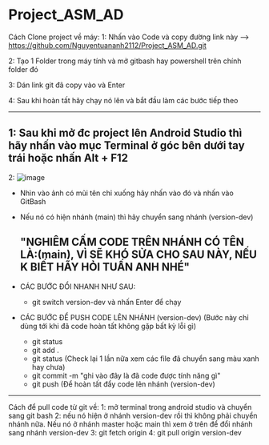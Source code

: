 # Project_ASM_AD
Cách Clone project về máy:
1: Nhấn vào Code và copy đường link này --> https://github.com/Nguyentuananh2112/Project_ASM_AD.git

2: Tạo 1 Folder trong máy tính và mở gitbash hay powershell trên chính folder đó

3: Dán link git đã copy vào và Enter

4: Sau khi hoàn tất hãy chạy nó lên và bắt đầu làm các bước tiếp theo

----------------------------------------
1: Sau khi mở đc project lên Android Studio thì hãy nhấn vào mục Terminal ở góc bên dưới tay trái hoặc nhấn Alt + F12
----
2: ![image](https://github.com/user-attachments/assets/8102877a-af6c-46cd-9929-a1f37ac2424f) 
+ Nhìn vào ảnh có mũi tên chỉ xuống hãy nhấn vào đó và nhấn vào GitBash
+ Nếu nó có hiện nhánh (main) thì hãy chuyển sang nhánh (version-dev)
  
  "NGHIÊM CẤM CODE TRÊN NHÁNH CÓ TÊN LÀ:(main), VÌ SẼ KHÓ SỬA CHO SAU NÀY, NẾU K BIẾT HÃY HỎI TUẤN ANH NHÉ"
  --

+ CÁC BƯỚC ĐỔI NHANH NHƯ SAU:
  - git switch version-dev và nhấn Enter để chạy

+ CÁC BƯỚC ĐỂ PUSH CODE LÊN NHÁNH (version-dev) (Bước này chỉ dùng tới khi đã code hoàn tất không gặp bất kỳ lỗi gì)
  - git status
  - git add .
  - git status (Check lại 1 lần nữa xem các file đã chuyển sang màu xanh hay chưa)
  - git commit -m "ghi vào đây là đã code được tính năng gì"
  - git push (Để hoàn tất đẩy code lên nhánh (version-dev)

------------------
Cách để pull code từ git về:
1: mở terminal trong android studio và chuyển sang git bash
2: nếu nó hiện ở nhánh version-dev rồi thì không phải chuyển nhánh nữa. Nếu nó ở nhánh master hoặc main thì xem ở trên để đổi nhánh sang nhánh version-dev
3: git fetch origin
4: git pull origin version-dev
